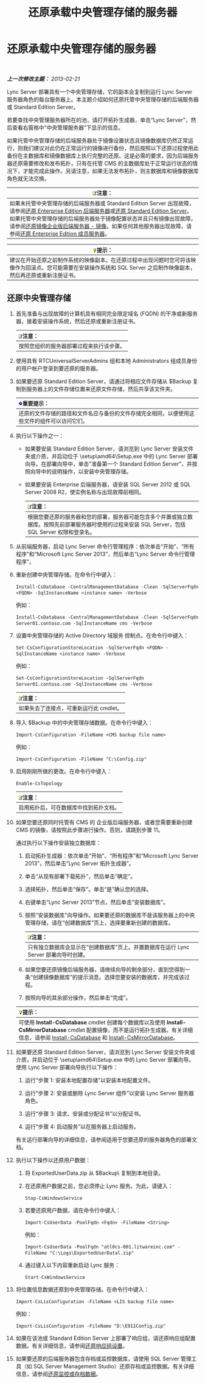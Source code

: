 ﻿---
title: 还原承载中央管理存储的服务器
TOCTitle: 还原承载中央管理存储的服务器
ms:assetid: 3bd6c82c-07fb-4798-b8f9-e7c78a5a83d5
ms:mtpsurl: https://technet.microsoft.com/zh-cn/library/Hh202172(v=OCS.15)
ms:contentKeyID: 52060992
ms.date: 05/19/2016
mtps_version: v=OCS.15
ms.translationtype: HT
---

# 还原承载中央管理存储的服务器

 

_**上一次修改主题：** 2013-02-21_

Lync Server 部署具有一个中央管理存储，它的副本会复制到运行 Lync Server 服务器角色的每台服务器上。本主题介绍如何还原托管中央管理存储的后端服务器或 Standard Edition Server。

若要查找中央管理服务器所在的池，请打开拓扑生成器，单击“Lync Server”，然后查看右窗格中“中央管理服务器”下显示的信息。

如果托管中央管理存储的后端服务器处于镜像设置状态且镜像数据库仍然正常运行，则我们建议对此仍在正常运行的镜像进行备份，然后按照以下还原过程使用此备份在主数据库和镜像数据库上执行完整的还原。这是必需的要求，因为后端服务器还原需要修改和发布拓扑，只有在托管 CMS 的主数据库处于正常运行状态的情况下，才能完成此操作。另请注意，如果无法发布拓扑，则主数据库和镜像数据库角色就无法交换。

<table>
<thead>
<tr class="header">
<th><img src="images/Dn783119.note(OCS.15).gif" title="note" alt="note" />注意：</th>
</tr>
</thead>
<tbody>
<tr class="odd">
<td>如果未托管中央管理存储的后端服务器或 Standard Edition Server 出现故障，请参阅<a href="lync-server-2013-restoring-an-enterprise-edition-back-end-server.md">还原 Enterprise Edition 后端服务器</a>或<a href="lync-server-2013-restoring-a-standard-edition-server.md">还原 Standard Edition Server</a>。如果托管中央管理存储的后端服务器处于镜像配置状态并且只有镜像出现故障，请参阅<a href="lync-server-2013-restoring-a-mirrored-enterprise-edition-back-end-server-mirror.md">还原镜像企业版后端服务器 - 镜像</a>。如果任何其他服务器出现故障，请参阅<a href="lync-server-2013-restoring-an-enterprise-edition-member-server.md">还原 Enterprise Edition 成员服务器</a>。</td>
</tr>
</tbody>
</table>


<table>
<thead>
<tr class="header">
<th><img src="images/Gg398094.tip(OCS.15).gif" title="tip" alt="tip" />提示：</th>
</tr>
</thead>
<tbody>
<tr class="odd">
<td>建议在开始还原之前制作系统的映像副本。在还原过程中出现问题时您可将该映像作为回滚点。您可能需要在安装操作系统和 SQL Server 之后制作映像副本，然后再还原或重新注册证书。</td>
</tr>
</tbody>
</table>


## 还原中央管理存储

1.  首先准备与出现故障的计算机具有相同完全限定域名 (FQDN) 的干净或新服务器，接着安装操作系统，然后还原或重新注册证书。
    
    <table>
    <thead>
    <tr class="header">
    <th><img src="images/Dn783119.note(OCS.15).gif" title="note" alt="note" />注意：</th>
    </tr>
    </thead>
    <tbody>
    <tr class="odd">
    <td>按照您组织的服务器部署过程来执行该步骤。</td>
    </tr>
    </tbody>
    </table>


2.  使用具有 RTCUniversalServerAdmins 组和本地 Administrators 组成员身份的用户帐户登录到要还原的服务器。

3.  如果要还原 Standard Edition Server，请通过将相应文件存储从 $Backup 复制到服务器上的文件存储位置来还原文件存储，然后共享该文件夹。
    
    <table>
    <thead>
    <tr class="header">
    <th><img src="images/Gg398794.important(OCS.15).gif" title="important" alt="important" />重要提示：</th>
    </tr>
    </thead>
    <tbody>
    <tr class="odd">
    <td>还原的文件存储的路径和文件名应与备份的文件存储完全相同，以便使用这些文件的组件可以访问它们。</td>
    </tr>
    </tbody>
    </table>


4.  执行以下操作之一：
    
      - 如果要安装 Standard Edition Server，请浏览到 Lync Server 安装文件夹或介质，并启动位于 \\setup\\amd64\\Setup.exe 中的 Lync Server 部署向导。在部署向导中，单击“准备第一个 Standard Edition Server”，并按照向导中的说明操作，以安装中央管理存储。
    
      - 如果要安装 Enterprise 后端服务器，请安装 SQL Server 2012 或 SQL Server 2008 R2，使实例名称与出现故障前相同。
        
        <table>
        <thead>
        <tr class="header">
        <th><img src="images/Dn783119.note(OCS.15).gif" title="note" alt="note" />注意：</th>
        </tr>
        </thead>
        <tbody>
        <tr class="odd">
        <td>根据您要还原的服务器和您的部署，服务器可能包含多个并置或独立数据库。按照先前部署服务器时使用的过程来安装 SQL Server，包括 SQL Server 权限和登录名。</td>
        </tr>
        </tbody>
        </table>


5.  从前端服务器，启动 Lync Server 命令行管理程序：依次单击“开始”、“所有程序”和“Microsoft Lync Server 2013”，然后单击“Lync Server 命令行管理程序”。

6.  重新创建中央管理存储。在命令行中键入：
    
        Install-CsDatabase -CentralManagementDatabase -Clean -SqlServerFqdn <FQDN> -SqlInstanceName <instance name> -Verbose
    
    例如：
    
        Install-CsDatabase -CentralManagementDatabase -Clean -SqlServerFqdn Server01.contoso.com -SqlInstanceName cms -Verbose

7.  设置中央管理存储的 Active Directory 域服务 控制点。在命令行中键入：
    
        Set-CsConfigurationStoreLocation -SqlServerFqdn <FQDN> -SqlInstanceName <instance name> -Verbose
    
    例如：
    
        Set-CsConfigurationStoreLocation -SqlServerFqdn Server01.contoso.com -SqlInstanceName cms -Verbose
    
    <table>
    <thead>
    <tr class="header">
    <th><img src="images/Dn783119.note(OCS.15).gif" title="note" alt="note" />注意：</th>
    </tr>
    </thead>
    <tbody>
    <tr class="odd">
    <td>如果失去了连接点，可重新运行此 cmdlet。</td>
    </tr>
    </tbody>
    </table>


8.  导入 $Backup 中的中央管理存储数据。在命令行中键入：
    
        Import-CsConfiguration -FileName <CMS backup file name>
    
    例如：
    
        Import-CsConfiguration -FileName "C:\Config.zip"

9.  启用刚刚所做的更改。在命令行中键入：
    
        Enable-CsTopology
    
    <table>
    <thead>
    <tr class="header">
    <th><img src="images/Dn783119.note(OCS.15).gif" title="note" alt="note" />注意：</th>
    </tr>
    </thead>
    <tbody>
    <tr class="odd">
    <td>启用拓扑后，可在数据库中找到拓扑文档。</td>
    </tr>
    </tbody>
    </table>


10. 如果您要还原同时托管有 CMS 的 企业版后端服务器，或者您需要重新创建 CMS 的镜像，请按照此步骤进行操作。否则，请跳到步骤 11。
    
    通过执行以下操作安装独立数据库：
    
    1.  启动拓扑生成器：依次单击“开始”、“所有程序”和“Microsoft Lync Server 2013”，然后单击“Lync Server 拓扑生成器”。
    
    2.  单击“从现有部署下载拓扑”，然后单击“确定”。
    
    3.  选择拓扑，然后单击“保存”。单击“是”确认您的选择。
    
    4.  右键单击“Lync Server 2013”节点，然后单击“安装数据库”。
    
    5.  按照“安装数据库”向导操作。如果要还原的数据库不是该服务器上的中央管理存储，请在“创建数据库”页上，选择要重新创建的数据库。
        
        <table>
        <thead>
        <tr class="header">
        <th><img src="images/Dn783119.note(OCS.15).gif" title="note" alt="note" />注意：</th>
        </tr>
        </thead>
        <tbody>
        <tr class="odd">
        <td>只有独立数据库会显示在“创建数据库”页上。并置数据库在运行 Lync Server 部署向导时创建。</td>
        </tr>
        </tbody>
        </table>
    
    6.  如果您要还原镜像后端服务器，请继续向导的剩余部分，直到您得到一条“创建镜像数据库”的提示消息。选择您要安装的数据库，并完成该过程。
    
    7.  按照向导的其余部分操作，然后单击“完成”。
    
    <table>
    <thead>
    <tr class="header">
    <th><img src="images/Gg398094.tip(OCS.15).gif" title="tip" alt="tip" />提示：</th>
    </tr>
    </thead>
    <tbody>
    <tr class="odd">
    <td>可使用 <strong>Install-CsDatabase</strong> cmdlet 创建每个数据库以及使用 <strong>Install-CsMirrorDatabase</strong> cmdlet 配置镜像，而不是运行拓扑生成器。有关详细信息，请参阅 <a href="install-csdatabase.md">Install-CsDatabase</a> 和 <a href="install-csmirrordatabase.md">Install-CsMirrorDatabase</a>。</td>
    </tr>
    </tbody>
    </table>


11. 如果要还原 Standard Edition Server，请浏览到 Lync Server 安装文件夹或介质，并启动位于 \\setup\\amd64\\Setup.exe 中的 Lync Server 部署向导。使用 Lync Server 部署向导执行以下操作：
    
    1.  运行“步骤 1: 安装本地配置存储”以安装本地配置文件。
    
    2.  运行“步骤 2: 安装或删除 Lync Server 组件”以安装 Lync Server 服务器角色。
    
    3.  运行“步骤 3: 请求、安装或分配证书”以分配证书。
    
    4.  运行“步骤 4: 启动服务”以在服务器上启动服务。
    
    有关运行部署向导的详细信息，请参阅适用于您要还原的服务器角色的部署文档。

12. 执行以下操作以还原用户数据：
    
    1.  将 ExportedUserData.zip 从 $Backup\\ 复制到本地目录。
    
    2.  在还原用户数据之前，您必须停止 Lync 服务。为此，请键入：
        
            Stop-CsWindowsService
    
    3.  若要还原用户数据，请在命令行中键入：
        
            Import-CsUserData -PoolFqdn <Fqdn> -FileName <String>
        
        例如：
        
            Import-CsUserData -PoolFqdn "atl0cs-001.litwareinc.com" -FileName "C:\Logs\ExportedUserDatal.zip"
    
    4.  通过键入以下内容重新启动 Lync 服务：
        
            Start-CsWindowsService

13. 将位置信息数据还原到中央管理存储。在命令行中键入：
    
        Import-CsLisConfiguration -FileName <LIS backup file name>
    
    例如：
    
        Import-CsLisConfiguration -FileName "D:\E911Config.zip"

14. 如果在该池或 Standard Edition Server 上部署了响应组，请还原响应组配置数据。有关详细信息，请参阅[还原响应组设置](lync-server-2013-restoring-response-group-settings.md)。

15. 如果要还原的后端服务器包含存档或监控数据库，请使用 SQL Server 管理工具（如 SQL Server Management Studio）还原存档或监控数据。有关详细信息，请参阅[还原监控或存档数据](lync-server-2013-restoring-monitoring-or-archiving-data.md)。

